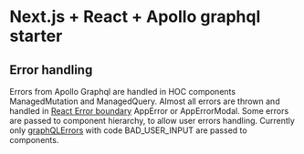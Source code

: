 # Next.js + React + Apollo graphql starter

## Error handling
Errors from Apollo Graphql are handled in HOC components ManagedMutation and ManagedQuery. Almost all errors are thrown and handled in [React Error boundary](https://reactjs.org/docs/error-boundaries.html) AppError or AppErrorModal. 
Some errors are passed to component hierarchy, to allow user errors handling. Currently only [graphQLErrors](https://www.apollographql.com/docs/apollo-server/features/errors) with code BAD_USER_INPUT are passed to components.
